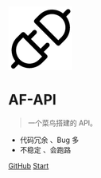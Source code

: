 ![logo](favicon.png) 
# AF-API

> 一个菜鸟搭建的 API。

- 代码冗余 、Bug 多
- 不稳定 、会跑路

[GitHub](https://github.com/anyfan/AF_API)
[Start](start)
